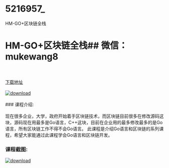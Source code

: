 # 5216957_
HM-GO+区块链全栈
# HM-GO+区块链全栈## 微信：mukewang8
<br/></br>[下载地址](http://www.36tz.cn/article/5216957 "下载地址")
<br/></br>[![download](http://36tz.cn/muke_img/2020_12_2-61-300x176.png "下载地址")](http://www.36tz.cn/article/5216957 "下载地址")
<br/></br>### 课程介绍:<br/></br>现在很多企业，大学，政府开始着手区块链技术，而区块链目前很多在修改源码这块，源码现在用最多是Go语言，C++这块，目前在企业用的最多修改最多的是Go语言，所有区块链工作不得不会Go语言。 此课程是介绍Go语言和区块链的系列课程，希望大家能通过此课程学会Go语言和区块链开发。

### 课程截图:
[![download](http://36tz.cn/muke_img/2020_12_1-67.png "下载地址")](http://www.36tz.cn/article/5216957 "下载地址")
